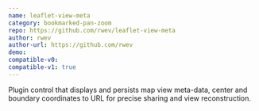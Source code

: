 ```yaml
---
name: leaflet-view-meta
category: bookmarked-pan-zoom
repo: https://github.com/rwev/leaflet-view-meta
author: rwev
author-url: https://github.com/rwev
demo: 
compatible-v0:
compatible-v1: true
---
```


Plugin control that displays and persists map view meta-data, center and boundary coordinates to URL for precise sharing and view reconstruction.
